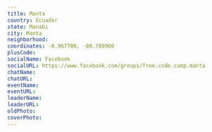 ```yaml
---
title: Manta
country: Ecuador
state: Manabi
city: Manta
neighborhood: 
coordinates: -0.967700, -80.708900
plusCode:
socialName: Facebook
socialURL: https://www.facebook.com/groups/free.code.camp.manta
chatName:
chatURL:
eventName:
eventURL:
leaderName:
leaderURL:
oldPhoto: 
coverPhoto:
---
```

